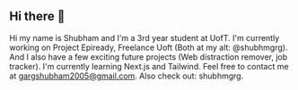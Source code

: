 ## Hi there 👋

Hi my name is Shubham and I'm a 3rd year student at UofT. I'm currently working on Project Epiready, Freelance Uoft (Both at my alt: @shubhmgrg). And I also have a few exciting future projects (Web distraction remover, job tracker). I'm currently learning Next.js and Tailwind. Feel free to contact me at gargshubham2005@gmail.com. Also check out: shubhmgrg. 
